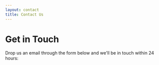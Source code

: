 ```yaml
---
layout: contact
title: Contact Us
---
```


# Get in Touch

Drop us an email through the form below and we'll be in touch within 24 hours:
